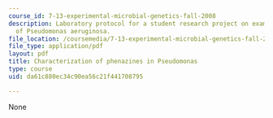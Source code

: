 ```yaml
---
course_id: 7-13-experimental-microbial-genetics-fall-2008
description: Laboratory protocol for a student research project on examining the biology
  of Pseudomonas aeruginosa.
file_location: /coursemedia/7-13-experimental-microbial-genetics-fall-2008/da61c880ec34c90ea56c21f441708795_MIT7_13f08_lab06_Protocol_Characterization.pdf
file_type: application/pdf
layout: pdf
title: Characterization of phenazines in Pseudomonas
type: course
uid: da61c880ec34c90ea56c21f441708795

---
```

None